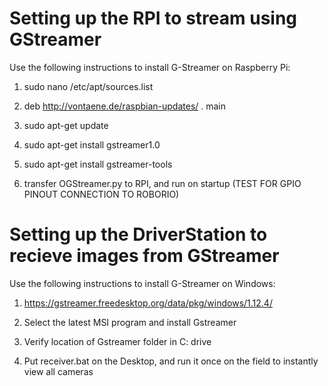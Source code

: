 # Setting up the RPI to stream using GStreamer

Use the following instructions to install G-Streamer on Raspberry Pi:

  1) sudo nano /etc/apt/sources.list

  2) deb http://vontaene.de/raspbian-updates/ . main

  3) sudo apt-get update 

  4) sudo apt-get install gstreamer1.0

  5) sudo apt-get install gstreamer-tools
  
  6) transfer OGStreamer.py to RPI, and run on startup (TEST FOR GPIO PINOUT CONNECTION TO ROBORIO)

# Setting up the DriverStation to recieve images from GStreamer

Use the following instructions to install G-Streamer on Windows:

  1) https://gstreamer.freedesktop.org/data/pkg/windows/1.12.4/
  
  2) Select the latest MSI program and install Gstreamer
  
  3) Verify location of Gstreamer folder in C: drive
  
  4) Put receiver.bat on the Desktop, and run it once on the field to instantly view all cameras

